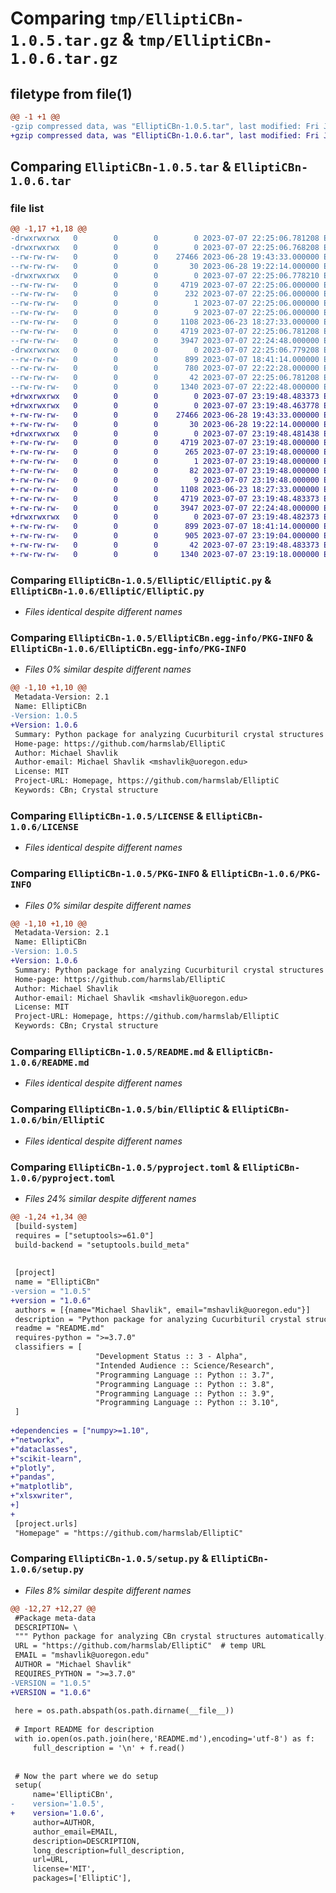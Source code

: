 # Comparing `tmp/ElliptiCBn-1.0.5.tar.gz` & `tmp/ElliptiCBn-1.0.6.tar.gz`

## filetype from file(1)

```diff
@@ -1 +1 @@
-gzip compressed data, was "ElliptiCBn-1.0.5.tar", last modified: Fri Jul  7 22:25:06 2023, max compression
+gzip compressed data, was "ElliptiCBn-1.0.6.tar", last modified: Fri Jul  7 23:19:48 2023, max compression
```

## Comparing `ElliptiCBn-1.0.5.tar` & `ElliptiCBn-1.0.6.tar`

### file list

```diff
@@ -1,17 +1,18 @@
-drwxrwxrwx   0        0        0        0 2023-07-07 22:25:06.781208 ElliptiCBn-1.0.5/
-drwxrwxrwx   0        0        0        0 2023-07-07 22:25:06.768208 ElliptiCBn-1.0.5/ElliptiC/
--rw-rw-rw-   0        0        0    27466 2023-06-28 19:43:33.000000 ElliptiCBn-1.0.5/ElliptiC/ElliptiC.py
--rw-rw-rw-   0        0        0       30 2023-06-28 19:22:14.000000 ElliptiCBn-1.0.5/ElliptiC/__init__.py
-drwxrwxrwx   0        0        0        0 2023-07-07 22:25:06.778210 ElliptiCBn-1.0.5/ElliptiCBn.egg-info/
--rw-rw-rw-   0        0        0     4719 2023-07-07 22:25:06.000000 ElliptiCBn-1.0.5/ElliptiCBn.egg-info/PKG-INFO
--rw-rw-rw-   0        0        0      232 2023-07-07 22:25:06.000000 ElliptiCBn-1.0.5/ElliptiCBn.egg-info/SOURCES.txt
--rw-rw-rw-   0        0        0        1 2023-07-07 22:25:06.000000 ElliptiCBn-1.0.5/ElliptiCBn.egg-info/dependency_links.txt
--rw-rw-rw-   0        0        0        9 2023-07-07 22:25:06.000000 ElliptiCBn-1.0.5/ElliptiCBn.egg-info/top_level.txt
--rw-rw-rw-   0        0        0     1108 2023-06-23 18:27:33.000000 ElliptiCBn-1.0.5/LICENSE
--rw-rw-rw-   0        0        0     4719 2023-07-07 22:25:06.781208 ElliptiCBn-1.0.5/PKG-INFO
--rw-rw-rw-   0        0        0     3947 2023-07-07 22:24:48.000000 ElliptiCBn-1.0.5/README.md
-drwxrwxrwx   0        0        0        0 2023-07-07 22:25:06.779208 ElliptiCBn-1.0.5/bin/
--rw-rw-rw-   0        0        0      899 2023-07-07 18:41:14.000000 ElliptiCBn-1.0.5/bin/ElliptiC
--rw-rw-rw-   0        0        0      780 2023-07-07 22:22:28.000000 ElliptiCBn-1.0.5/pyproject.toml
--rw-rw-rw-   0        0        0       42 2023-07-07 22:25:06.781208 ElliptiCBn-1.0.5/setup.cfg
--rw-rw-rw-   0        0        0     1340 2023-07-07 22:22:48.000000 ElliptiCBn-1.0.5/setup.py
+drwxrwxrwx   0        0        0        0 2023-07-07 23:19:48.483373 ElliptiCBn-1.0.6/
+drwxrwxrwx   0        0        0        0 2023-07-07 23:19:48.463778 ElliptiCBn-1.0.6/ElliptiC/
+-rw-rw-rw-   0        0        0    27466 2023-06-28 19:43:33.000000 ElliptiCBn-1.0.6/ElliptiC/ElliptiC.py
+-rw-rw-rw-   0        0        0       30 2023-06-28 19:22:14.000000 ElliptiCBn-1.0.6/ElliptiC/__init__.py
+drwxrwxrwx   0        0        0        0 2023-07-07 23:19:48.481438 ElliptiCBn-1.0.6/ElliptiCBn.egg-info/
+-rw-rw-rw-   0        0        0     4719 2023-07-07 23:19:48.000000 ElliptiCBn-1.0.6/ElliptiCBn.egg-info/PKG-INFO
+-rw-rw-rw-   0        0        0      265 2023-07-07 23:19:48.000000 ElliptiCBn-1.0.6/ElliptiCBn.egg-info/SOURCES.txt
+-rw-rw-rw-   0        0        0        1 2023-07-07 23:19:48.000000 ElliptiCBn-1.0.6/ElliptiCBn.egg-info/dependency_links.txt
+-rw-rw-rw-   0        0        0       82 2023-07-07 23:19:48.000000 ElliptiCBn-1.0.6/ElliptiCBn.egg-info/requires.txt
+-rw-rw-rw-   0        0        0        9 2023-07-07 23:19:48.000000 ElliptiCBn-1.0.6/ElliptiCBn.egg-info/top_level.txt
+-rw-rw-rw-   0        0        0     1108 2023-06-23 18:27:33.000000 ElliptiCBn-1.0.6/LICENSE
+-rw-rw-rw-   0        0        0     4719 2023-07-07 23:19:48.483373 ElliptiCBn-1.0.6/PKG-INFO
+-rw-rw-rw-   0        0        0     3947 2023-07-07 22:24:48.000000 ElliptiCBn-1.0.6/README.md
+drwxrwxrwx   0        0        0        0 2023-07-07 23:19:48.482373 ElliptiCBn-1.0.6/bin/
+-rw-rw-rw-   0        0        0      899 2023-07-07 18:41:14.000000 ElliptiCBn-1.0.6/bin/ElliptiC
+-rw-rw-rw-   0        0        0      905 2023-07-07 23:19:04.000000 ElliptiCBn-1.0.6/pyproject.toml
+-rw-rw-rw-   0        0        0       42 2023-07-07 23:19:48.483373 ElliptiCBn-1.0.6/setup.cfg
+-rw-rw-rw-   0        0        0     1340 2023-07-07 23:19:18.000000 ElliptiCBn-1.0.6/setup.py
```

### Comparing `ElliptiCBn-1.0.5/ElliptiC/ElliptiC.py` & `ElliptiCBn-1.0.6/ElliptiC/ElliptiC.py`

 * *Files identical despite different names*

### Comparing `ElliptiCBn-1.0.5/ElliptiCBn.egg-info/PKG-INFO` & `ElliptiCBn-1.0.6/ElliptiCBn.egg-info/PKG-INFO`

 * *Files 0% similar despite different names*

```diff
@@ -1,10 +1,10 @@
 Metadata-Version: 2.1
 Name: ElliptiCBn
-Version: 1.0.5
+Version: 1.0.6
 Summary: Python package for analyzing Cucurbituril crystal structures automatically
 Home-page: https://github.com/harmslab/ElliptiC
 Author: Michael Shavlik
 Author-email: Michael Shavlik <mshavlik@uoregon.edu>
 License: MIT
 Project-URL: Homepage, https://github.com/harmslab/ElliptiC
 Keywords: CBn; Crystal structure
```

### Comparing `ElliptiCBn-1.0.5/LICENSE` & `ElliptiCBn-1.0.6/LICENSE`

 * *Files identical despite different names*

### Comparing `ElliptiCBn-1.0.5/PKG-INFO` & `ElliptiCBn-1.0.6/PKG-INFO`

 * *Files 0% similar despite different names*

```diff
@@ -1,10 +1,10 @@
 Metadata-Version: 2.1
 Name: ElliptiCBn
-Version: 1.0.5
+Version: 1.0.6
 Summary: Python package for analyzing Cucurbituril crystal structures automatically
 Home-page: https://github.com/harmslab/ElliptiC
 Author: Michael Shavlik
 Author-email: Michael Shavlik <mshavlik@uoregon.edu>
 License: MIT
 Project-URL: Homepage, https://github.com/harmslab/ElliptiC
 Keywords: CBn; Crystal structure
```

### Comparing `ElliptiCBn-1.0.5/README.md` & `ElliptiCBn-1.0.6/README.md`

 * *Files identical despite different names*

### Comparing `ElliptiCBn-1.0.5/bin/ElliptiC` & `ElliptiCBn-1.0.6/bin/ElliptiC`

 * *Files identical despite different names*

### Comparing `ElliptiCBn-1.0.5/pyproject.toml` & `ElliptiCBn-1.0.6/pyproject.toml`

 * *Files 24% similar despite different names*

```diff
@@ -1,24 +1,34 @@
 [build-system]
 requires = ["setuptools>=61.0"]
 build-backend = "setuptools.build_meta"
 
 
 [project]
 name = "ElliptiCBn"
-version = "1.0.5"
+version = "1.0.6"
 authors = [{name="Michael Shavlik", email="mshavlik@uoregon.edu"}]
 description = "Python package for analyzing Cucurbituril crystal structures automatically"
 readme = "README.md"
 requires-python = ">=3.7.0"
 classifiers = [
                   "Development Status :: 3 - Alpha",
                   "Intended Audience :: Science/Research",
                   "Programming Language :: Python :: 3.7",
                   "Programming Language :: Python :: 3.8",
                   "Programming Language :: Python :: 3.9",
                   "Programming Language :: Python :: 3.10",
 ]
 
+dependencies = ["numpy>=1.10",
+"networkx",
+"dataclasses",
+"scikit-learn",
+"plotly",
+"pandas",
+"matplotlib",
+"xlsxwriter",
+]
+
 [project.urls]
 "Homepage" = "https://github.com/harmslab/ElliptiC"
```

### Comparing `ElliptiCBn-1.0.5/setup.py` & `ElliptiCBn-1.0.6/setup.py`

 * *Files 8% similar despite different names*

```diff
@@ -12,27 +12,27 @@
 #Package meta-data
 DESCRIPTION= \
 """ Python package for analyzing CBn crystal structures automatically. """
 URL = "https://github.com/harmslab/ElliptiC"  # temp URL
 EMAIL = "mshavlik@uoregon.edu"
 AUTHOR = "Michael Shavlik"
 REQUIRES_PYTHON = ">=3.7.0"
-VERSION = "1.0.5"
+VERSION = "1.0.6"
 
 here = os.path.abspath(os.path.dirname(__file__))
 
 # Import README for description
 with io.open(os.path.join(here,'README.md'),encoding='utf-8') as f:
     full_description = '\n' + f.read()
 
     
 # Now the part where we do setup
 setup(
     name='ElliptiCBn',
-    version='1.0.5',
+    version='1.0.6',
     author=AUTHOR,
     author_email=EMAIL,
     description=DESCRIPTION,
     long_description=full_description,
     url=URL,
     license='MIT',
     packages=['ElliptiC'],
```

